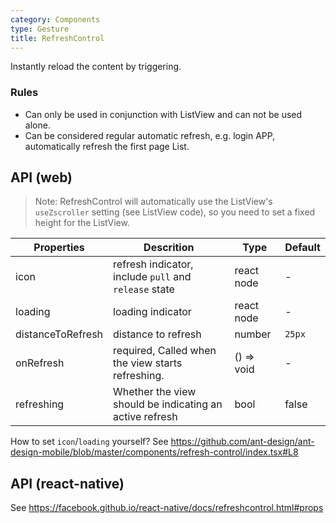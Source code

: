 ```yaml
---
category: Components
type: Gesture
title: RefreshControl
---
```


Instantly reload the content by triggering.

### Rules
- Can only be used in conjunction with ListView and can not be used alone.
- Can be considered regular automatic refresh, e.g. login APP, automatically refresh the first page List.


## API (web)

> Note: RefreshControl will automatically use the ListView's `useZscroller` setting (see ListView code), so you need to set a fixed height for the ListView.

Properties | Descrition | Type | Default
-----------|------------|------|--------
| icon | refresh indicator, include `pull` and `release` state | react node | - |
| loading | loading indicator | react node | - |
| distanceToRefresh | distance to refresh | number | `25px` |
| onRefresh | required, Called when the view starts refreshing. | () => void | - |
| refreshing | Whether the view should be indicating an active refresh | bool | false |


How to set `icon`/`loading` yourself? See https://github.com/ant-design/ant-design-mobile/blob/master/components/refresh-control/index.tsx#L8

## API (react-native)
See https://facebook.github.io/react-native/docs/refreshcontrol.html#props
